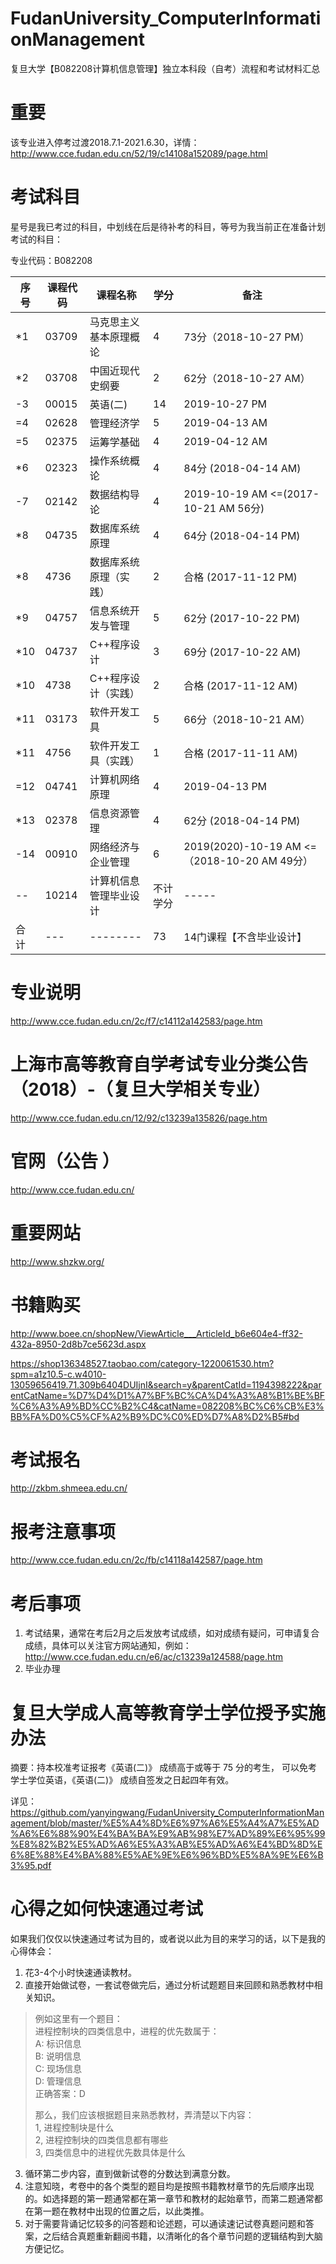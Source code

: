 # FudanUniversity_ComputerInformationManagement
复旦大学【B082208计算机信息管理】独立本科段（自考）流程和考试材料汇总


# 重要
该专业进入停考过渡2018.7.1-2021.6.30，详情：http://www.cce.fudan.edu.cn/52/19/c14108a152089/page.html


# 考试科目
星号是我已考过的科目，中划线在后是待补考的科目，等号为我当前正在准备计划考试的科目：

专业代码：B082208

| 序号 | 课程代码 | 课程名称               | 学分     | 备注                        |
| ---- | -------- | ---------------------- | -------- | --------------------------- |
|*1    | 03709    | 马克思主义基本原理概论 | 4           | 73分（2018-10-27 PM） |
|*2    | 03708	  | 中国近现代史纲要	    | 2	          | 62分（2018-10-27 AM） |
|-3    | 00015	  | 英语(二)	        | 14	      | 2019-10-27 PM        |
|=4    | 02628	  | 管理经济学	        | 5  	      | 2019-04-13 AM        |
|=5    | 02375	  | 运筹学基础	        | 4	          | 2019-04-12 AM         |
|*6    | 02323	  | 操作系统概论          | 4	      | 84分 (2018-04-14 AM)  |
|-7    | 02142	  | 数据结构导论          | 4	      | 2019-10-19 AM <=(2017-10-21 AM 56分) |
|*8    | 04735	  | 数据库系统原理        | 4	      | 64分 (2018-04-14 PM)  |
|*8    | 4736	  | 数据库系统原理（实践） | 2	      | 合格 (2017-11-12 PM)  |
|*9    | 04757	  | 信息系统开发与管理     | 5	      | 62分 (2017-10-22 PM)  |
|*10   | 04737	  | C++程序设计	         | 3	      | 69分 (2017-10-22 AM)  |
|*10   | 4738	  | C++程序设计（实践）    | 2	      | 合格 (2017-11-12 AM)  |
|*11   | 03173	  | 软件开发工具          | 5	      | 66分（2018-10-21 AM） |
|*11   | 4756 	  | 软件开发工具（实践）   | 1	      | 合格 (2017-11-11 AM)  |
|=12   | 04741	  | 计算机网络原理        | 4	      | 2019-04-13 PM         |
|*13   | 02378	  | 信息资源管理          | 4	      | 62分 (2018-04-14 PM)  |
|-14   | 00910	  | 网络经济与企业管理     | 6	      | 2019(2020)-10-19 AM <=（2018-10-20 AM 49分） |
| --   | 10214	  | 计算机信息管理毕业设计 | 不计学分     | -----                |
| 合计 | ---       | -------- 	   	     | 73	      | 14门课程【不含毕业设计】|


# 专业说明
http://www.cce.fudan.edu.cn/2c/f7/c14112a142583/page.htm


# 上海市高等教育自学考试专业分类公告（2018）-（复旦大学相关专业）
http://www.cce.fudan.edu.cn/12/92/c13239a135826/page.htm


# 官网（公告 ）
http://www.cce.fudan.edu.cn/


# 重要网站
http://www.shzkw.org/


# 书籍购买
http://www.boee.cn/shopNew/ViewArticle___ArticleId_b6e604e4-ff32-432a-8950-2d8b7ce5623d.aspx

https://shop136348527.taobao.com/category-1220061530.htm?spm=a1z10.5-c.w4010-13059656419.71.309b6404DUIjnI&search=y&parentCatId=1194398222&parentCatName=%D7%D4%D1%A7%BF%BC%CA%D4%A3%A8%B1%BE%BF%C6%A3%A9%BD%CC%B2%C4&catName=082208%BC%C6%CB%E3%BB%FA%D0%C5%CF%A2%B9%DC%C0%ED%D7%A8%D2%B5#bd


# 考试报名
http://zkbm.shmeea.edu.cn/

# 报考注意事项
http://www.cce.fudan.edu.cn/2c/fb/c14118a142587/page.htm

# 考后事项


1. 考试结果，通常在考后2月之后发放考试成绩，如对成绩有疑问，可申请复合成绩，具体可以关注官方网站通知，例如：http://www.cce.fudan.edu.cn/e6/ac/c13239a124588/page.htm
2. 毕业办理


# 复旦大学成人高等教育学士学位授予实施办法
摘要：持本校准考证报考《英语(二)》 成绩高于或等于 75 分的考生， 可以免考学士学位英语，《英语(二)》 成绩自签发之日起四年有效。

详见： https://github.com/yanyingwang/FudanUniversity_ComputerInformationManagement/blob/master/%E5%A4%8D%E6%97%A6%E5%A4%A7%E5%AD%A6%E6%88%90%E4%BA%BA%E9%AB%98%E7%AD%89%E6%95%99%E8%82%B2%E5%AD%A6%E5%A3%AB%E5%AD%A6%E4%BD%8D%E6%8E%88%E4%BA%88%E5%AE%9E%E6%96%BD%E5%8A%9E%E6%B3%95.pdf



# 心得之如何快速通过考试
如果我们仅仅以快速通过考试为目的，或者说以此为目的来学习的话，以下是我的心得体会：
1. 花3-4个小时快速通读教材。
2. 直接开始做试卷，一套试卷做完后，通过分析试题题目来回顾和熟悉教材中相关知识。 
>
> 例如这里有一个题目：  
> 进程控制块的四类信息中，进程的优先数属于：  
> A: 标识信息  
> B: 说明信息  
> C: 现场信息  
> D: 管理信息  
> 正确答案：D  
> 
> 那么，我们应该根据题目来熟悉教材，弄清楚以下内容：  
> 1, 进程控制块是什么  
> 2, 进程控制块的四类信息都有哪些  
> 3, 四类信息中的进程优先数具体是什么  
>
3. 循环第二步内容，直到做新试卷的分数达到满意分数。
4. 注意知晓，考卷中的各个类型的题目均是按照书籍教材章节的先后顺序出现的。如选择题的第一题通常都在第一章节和教材的起始章节，而第二题通常都在第一题在教材中出现的位置之后，以此类推。
5. 对于需要背诵记忆较多的问答题和论述题，可以通读速记试卷真题问题和答案，之后结合真题重新翻阅书籍，以清晰化的各个章节问题的逻辑结构到大脑方便记忆。

